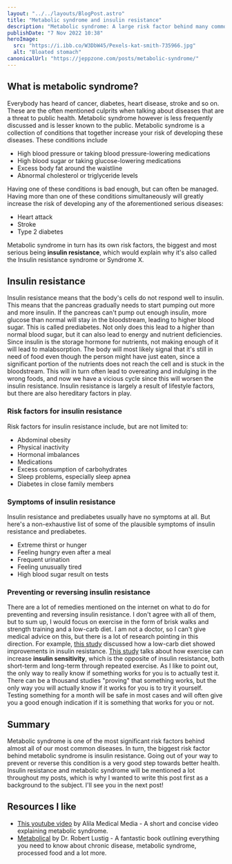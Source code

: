 ```yaml
---
layout: "../../layouts/BlogPost.astro"
title: "Metabolic syndrome and insulin resistance"
description: "Metabolic syndrome: A large risk factor behind many common diseases"
publishDate: "7 Nov 2022 10:38"
heroImage:
  src: "https://i.ibb.co/W3DbW45/Pexels-kat-smith-735966.jpg"
  alt: "Bloated stomach"
canonicalUrl: "https://jeppzone.com/posts/metabolic-syndrome/"
---
```


## What is metabolic syndrome?

Everybody has heard of cancer, diabetes, heart disease, stroke and so on. These are the often mentioned culprits when talking about diseases that are a threat to public health. Metabolic syndrome however is less frequently discussed and is lesser known to the public. Metabolic syndrome is a collection of conditions that together increase your risk of developing these diseases. These conditions include

- High blood pressure or taking blood pressure-lowering medications
- High blood sugar or taking glucose-lowering medications
- Excess body fat around the waistline
- Abnormal cholesterol or triglyceride levels

Having one of these conditions is bad enough, but can often be managed. Having more than one of these conditions simultaneously will greatly increase the risk of developing any of the aforementioned serious diseases:

- Heart attack
- Stroke
- Type 2 diabetes

Metabolic syndrome in turn has its own risk factors, the biggest and most serious being **insulin resistance**, which would explain why it's also called the Insulin resistance syndrome or Syndrome X.

## Insulin resistance

Insulin resistance means that the body's cells do not respond well to insulin. This means that the pancreas gradually needs to start pumping out more and more insulin. If the pancreas can't pump out enough insulin, more glucose than normal will stay in the bloodstream, leading to higher blood sugar. This is called prediabetes. Not only does this lead to a higher than normal blood sugar, but it can also lead to energy and nutrient deficiencies. Since insulin is the storage hormone for nutrients, not making enough of it will lead to malabsorption. The body will most likely signal that it's still in need of food even though the person might have just eaten, since a significant portion of the nutrients does not reach the cell and is stuck in the bloodstream. This will in turn often lead to overeating and indulging in the wrong foods, and now we have a vicious cycle since this will worsen the insulin resistance. Insulin resistance is largely a result of lifestyle factors, but there are also hereditary factors in play.

### Risk factors for insulin resistance

Risk factors for insulin resistance include, but are not limited to:

- Abdominal obesity
- Physical inactivity
- Hormonal imbalances
- Medications
- Excess consumption of carbohydrates
- Sleep problems, especially sleep apnea
- Diabetes in close family members

### Symptoms of insulin resistance

Insulin resistance and prediabetes usually have no symptoms at all. But here's a non-exhaustive list of some of the plausible symptoms of insulin resistance and prediabetes.

- Extreme thirst or hunger
- Feeling hungry even after a meal
- Frequent urination
- Feeling unusually tired
- High blood sugar result on tests

### Preventing or reversing insulin resistance

There are a lot of remedies mentioned on the internet on what to do for preventing and reversing insulin resistance. I don't agree with all of them, but to sum up, I would focus on exercise in the form of brisk walks and strength training and a low-carb diet. I am not a doctor, so I can't give medical advice on this, but there is a lot of research pointing in this direction. For example, [this study](https://pubmed.ncbi.nlm.nih.gov/34582545/) discussed how a low-carb diet showed improvements in insulin resistance. [This study](https://pubmed.ncbi.nlm.nih.gov/18171435/) talks about how exercise can increase **insulin sensitivity**, which is the opposite of insulin resistance, both short-term and long-term through repeated exercise. As I like to point out, the only way to really know if something works for you is to actually test it. There can be a thousand studies "proving" that something works, but the only way you will actually know if it works for you is to try it yourself. Testing something for a month will be safe in most cases and will often give you a good enough indication if it is something that works for you or not.

## Summary

Metabolic syndrome is one of the most significant risk factors behind almost all of our most common diseases. In turn, the biggest risk factor behind metabolic syndrome is insulin resistance. Going out of your way to prevent or reverse this condition is a very good step towards better health. Insulin resistance and metabolic syndrome will be mentioned a lot throughout my posts, which is why I wanted to write this post first as a background to the subject. I'll see you in the next post!

## Resources I like

- [This youtube video](https://www.youtube.com/watch?v=BoT0Qv0BIZs) by Alila Medical Media - A short and concise video explaining metabolic syndrome.
- [Metabolical](https://www.amazon.com/Metabolical-Processed-Nutrition-Modern-Medicine/dp/0063027712) by Dr. Robert Lustig - A fantastic book outlining everything you need to know about chronic disease, metabolic syndrome, processed food and a lot more.
